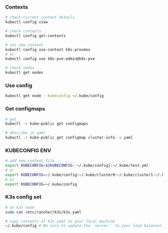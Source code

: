 ### Contexts

```bash
# check current context details
kubectl config view

# check contexts
kubectl config get-contexts

# set new context
kubectl config use-context k8s-proxmox
# or
kubectl config use k8s-pve-admin@k8s-pve

# check nodes
kubectl get nodes
```

### Use config

```bash
kubectl get node --kubeconfig ~/.kube/config
```

### Get configmaps

```bash
# get
kubectl -n kube-public get configmaps

# describe in yaml
kubectl -n kube-public get configmap cluster-info -o yaml
```

### KUBECONFIG ENV

```bash
# add new context file
export KUBECONFIG=${KUBECONFIG:-~/.kube/config}:~/.kube/test.yml
# or
export KUBECONFIG=~/.kube/config:~/.kube/cluster0:~/.kube/cluster1:~/.kube/cluster3
# or
export KUBECONFIG=~/.kube/config

```

### K3s config set

```bash
# on k3s node
sudo cat /etc/rancher/k3s/k3s.yaml

# copy contents of k3s.yaml to your local machine
~/.kube/config # Be sure to update the `server:` to your load balancer ip or hostname
```